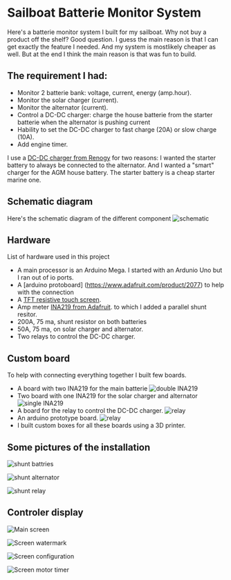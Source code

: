 # Sailboat Batterie Monitor System
Here's a batterie monitor system I built for my sailboat.
Why not buy a product off the shelf? Good question. I guess the main reason is that I can get exactly the feature I needed.
And my system is mostlikely cheaper as well.
But at the end I think the main reason is that was fun to build.

## The requirement I had:
* Monitor 2 batterie bank: voltage, current, energy (amp.hour).
* Monitor the solar charger (current).
* Monitor the alternator (current).
* Control a DC-DC charger: charge the house batterie from the starter batterie when the alternator is pushing current
* Hability to set the DC-DC charger to fast charge (20A) or slow charge (10A).
* Add engine timer.

I use a [DC-DC charger from Renogy](https://ca.renogy.com/20a-12v-dc-to-dc-on-board-battery-charger/) for two reasons: I wanted the starter battery to always be connected to the alternator. And I wanted a "smart" charger for the AGM house battery. The starter battery is a cheap starter marine one.

## Schematic diagram
Here's the schematic diagram of the different component
![schematic](./images/Windscot_electricDiagram_v2.png)


## Hardware
List of hardware used in this project
* A main processor is an Arduino Mega. I started with an Ardunio Uno but I ran out of io ports.
* A [arduino protoboard] (https://www.adafruit.com/product/2077) to help with the connection
* A [TFT resistive touch screen](https://www.adafruit.com/product/1651).
* Amp meter [INA219 from Adafruit](https://www.adafruit.com/product/904). to which I added a parallel shunt resitor.
* 200A, 75 ma,  shunt resistor on both batteries
* 50A, 75 ma,  on solar charger and alternator.
* Two relays to control the DC-DC charger.

## Custom board
To help with connecting everything together I built few boards.
* A board with two INA219 for the main batterie
![double INA219](./images/windscot_DC_DC_BattShuntBoard_bb.png)
* Two board with one INA219 for the solar charger and alternator
![single INA219](./images/windscot_DC_DC_alternatorBoard_bb.png)
* A board for the relay to control the DC-DC charger.
![relay](./images/windscot_DC_DC_RelayBoard_bb.png)
* An arduino prototype board.
![relay](./images/Windscot_monitorBattery_connection.png)
* I built custom boxes for all these boards using a 3D printer.

## Some pictures of the installation

![shunt battries](./images/shunt_batt.png)

![shunt alternator](./images/shut_alternator.png)

![shunt relay](./images/shunt_and_relay_board_2.png)

## Controler display

![Main screen](./images/ecran_main.png)

![Screen watermark](./images/ecran_watermark.png)

![Screen configuration](./images/ecran_config2.jpg)

![Screen motor timer](./images/ecran_motor.png)

